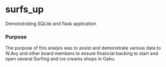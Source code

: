 # surfs_up
Demonstrating SQLite and flask application


### Purpose
  The purpose of this analyis was to assist and demonstrate various data to W.Avy and other board members to ensure financial backing to start and open several Surfing and ice creams shops in Oahu.
